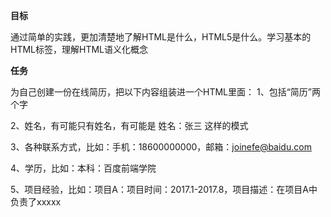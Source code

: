 **目标**

通过简单的实践，更加清楚地了解HTML是什么，HTML5是什么。学习基本的HTML标签，理解HTML语义化概念

**任务**

为自己创建一份在线简历，把以下内容组装进一个HTML里面：
1、包括“简历”两个字

2、姓名，有可能只有姓名，有可能是 姓名：张三 这样的模式

3、各种联系方式，比如：手机：18600000000，邮箱：joinefe@baidu.com

4、学历，比如：本科：百度前端学院

5、项目经验，比如：项目A：项目时间：2017.1-2017.8，项目描述：在项目A中负责了xxxxx
